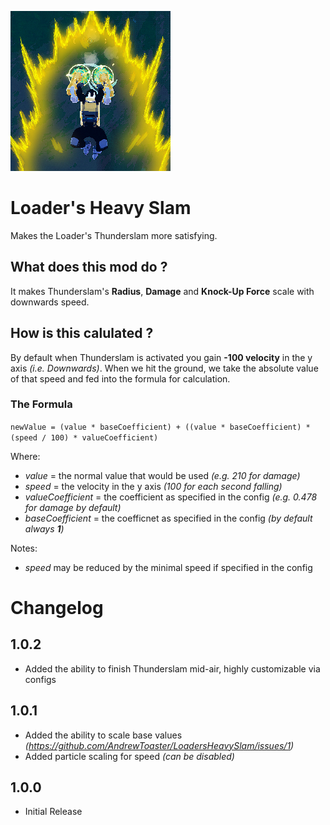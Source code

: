 ![](GithubFiles/icon.png)

# Loader's Heavy Slam
Makes the Loader's Thunderslam more satisfying.

## What does this mod do ?
It makes Thunderslam's **Radius**, **Damage** and **Knock-Up Force** scale with downwards speed. 

## How is this calulated ?
By default when Thunderslam is activated you gain **-100 velocity** in the y axis *(i.e. Downwards)*. When we hit the ground, we take the absolute value of that speed and fed into the formula for calculation.

### The Formula
`newValue = (value * baseCoefficient) + ((value * baseCoefficient) * (speed / 100) * valueCoefficient)`

Where:
- *value* = the normal value that would be used *(e.g. 210 for damage)*
- *speed* = the velocity in the y axis *(100 for each second falling)*
- *valueCoefficient* = the coefficient as specified in the config *(e.g. 0.478 for damage by default)*
- *baseCoefficient* = the coefficnet as specified in the config *(by default always **1**)*

Notes:
- *speed* may be reduced by the minimal speed if specified in the config

# Changelog
## 1.0.2
- Added the ability to finish Thunderslam mid-air, highly customizable via configs

## 1.0.1
- Added the ability to scale base values *(https://github.com/AndrewToaster/LoadersHeavySlam/issues/1)*
- Added particle scaling for speed *(can be disabled)*

## 1.0.0
- Initial Release
